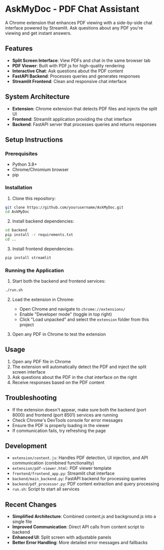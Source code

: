 # AskMyDoc - PDF Chat Assistant

A Chrome extension that enhances PDF viewing with a side-by-side chat interface powered by Streamlit. Ask questions about any PDF you're viewing and get instant answers.

## Features

- **Split Screen Interface**: View PDFs and chat in the same browser tab
- **PDF Viewer**: Built with PDF.js for high-quality rendering
- **Interactive Chat**: Ask questions about the PDF content
- **FastAPI Backend**: Processes queries and generates responses
- **Streamlit Frontend**: Clean and responsive chat interface

## System Architecture

- **Extension**: Chrome extension that detects PDF files and injects the split UI
- **Frontend**: Streamlit application providing the chat interface
- **Backend**: FastAPI server that processes queries and returns responses

## Setup Instructions

### Prerequisites

- Python 3.8+
- Chrome/Chromium browser
- pip

### Installation

1. Clone this repository:
```bash
git clone https://github.com/yourusername/AskMyDoc.git
cd AskMyDoc
```

2. Install backend dependencies:
```bash
cd backend
pip install -r requirements.txt
cd ..
```

3. Install frontend dependencies:
```bash
pip install streamlit
```

### Running the Application

1. Start both the backend and frontend services:
```bash
./run.sh
```

2. Load the extension in Chrome:
   - Open Chrome and navigate to `chrome://extensions/`
   - Enable "Developer mode" (toggle in top right)
   - Click "Load unpacked" and select the `extension` folder from this project

3. Open any PDF in Chrome to test the extension

## Usage

1. Open any PDF file in Chrome
2. The extension will automatically detect the PDF and inject the split screen interface
3. Ask questions about the PDF in the chat interface on the right
4. Receive responses based on the PDF content

## Troubleshooting

- If the extension doesn't appear, make sure both the backend (port 8000) and frontend (port 8501) services are running
- Check Chrome's DevTools console for error messages
- Ensure the PDF is properly loading in the viewer
- If communication fails, try refreshing the page

## Development

- `extension/content.js`: Handles PDF detection, UI injection, and API communication (combined functionality)
- `extension/pdf-viewer.html`: PDF viewer template
- `frontend/frontend_app.py`: Streamlit chat interface
- `backend/main_backend.py`: FastAPI backend for processing queries
- `backend/pdf_processor.py`: PDF content extraction and query processing
- `run.sh`: Script to start all services

## Recent Changes

- **Simplified Architecture**: Combined content.js and background.js into a single file
- **Improved Communication**: Direct API calls from content script to backend
- **Enhanced UI**: Split screen with adjustable panels
- **Better Error Handling**: More detailed error messages and fallbacks